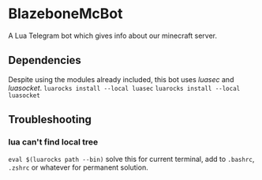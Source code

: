 # BlazeboneMcBot
A Lua Telegram bot which gives info about our minecraft server.

## Dependencies
Despite using the modules already included, this bot uses *luasec* and *luasocket*.
`luarocks install --local luasec`
`luarocks install --local luasocket`

## Troubleshooting
### lua can't find local tree
`eval $(luarocks path --bin)` solve this for current terminal, 
add to `.bashrc`, `.zshrc` or whatever for permanent solution.
